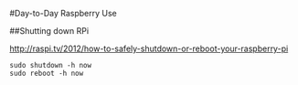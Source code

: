 #Day-to-Day Raspberry Use

##Shutting down RPi

<http://raspi.tv/2012/how-to-safely-shutdown-or-reboot-your-raspberry-pi>  

	sudo shutdown -h now
	sudo reboot -h now

